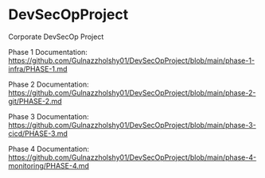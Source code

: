 # DevSecOpProject
Corporate DevSecOp Project 

Phase 1 Documentation: https://github.com/Gulnazzholshy01/DevSecOpProject/blob/main/phase-1-infra/PHASE-1.md

Phase 2 Documentation:  https://github.com/Gulnazzholshy01/DevSecOpProject/blob/main/phase-2-git/PHASE-2.md

Phase 3 Documentation: 
https://github.com/Gulnazzholshy01/DevSecOpProject/blob/main/phase-3-cicd/PHASE-3.md

Phase 4 Documentation: 
https://github.com/Gulnazzholshy01/DevSecOpProject/blob/main/phase-4-monitoring/PHASE-4.md